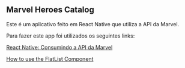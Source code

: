 ## Marvel Heroes Catalog

<p>
  Este é um aplicativo feito em React Native que utiliza a API da Marvel.
</p>

<p>
  Para fazer este app foi utilizados os seguintes links:
</p>

[React Native: Consumindo a API da Marvel](https://medium.com/@ecavalcanti/react-native-consumindo-a-api-da-marvel-c444e0bc1c8a)

[How to use the FlatList Component](https://medium.com/react-native-development/how-to-use-the-flatlist-component-react-native-basics-92c482816fe6)

